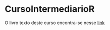 # CursoIntermediarioR

O livro texto deste curso encontra-se nesse [link](https://bookdown.org/bruno_lucian_costa/CursoIntermediarioR/)